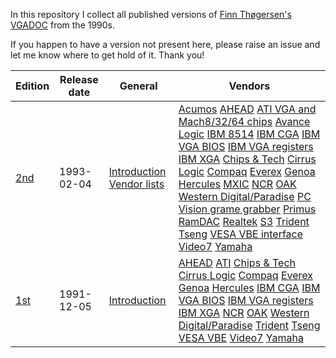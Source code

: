 In this repository I collect all published versions of
[Finn Thøgersen's VGADOC](https://web.archive.org/web/20081217030257/http://home.worldonline.dk/finth/)
from the 1990s.

If you happen to have a version not present here, please
raise an issue and let me know where to get hold of it.
Thank you!

| Edition | Release date | General | Vendors |
| --- | --- | --- | --- |
| [2nd](https://github.com/sebras/vgadoc/tree/edition-2/) | 1993-02-04 | [Introduction](https://raw.githubusercontent.com/sebras/vgadoc/edition-2/INTRO.TXT) [Vendor lists](https://raw.githubusercontent.com/sebras/vgadoc/edition-2/VENDOR.TXT) | [Acumos](https://raw.githubusercontent.com/sebras/vgadoc/edition-2/ACUMOS.TXT) [AHEAD](https://raw.githubusercontent.com/sebras/vgadoc/edition-2/AHEAD.TXT) [ATI VGA and Mach8/32/64 chips](https://raw.githubusercontent.com/sebras/vgadoc/edition-2/ATI.TXT) [Avance Logic](https://raw.githubusercontent.com/sebras/vgadoc/edition-2/AVANCE.TXT) [IBM 8514](https://raw.githubusercontent.com/sebras/vgadoc/edition-2/8514A.TXT) [IBM CGA](https://raw.githubusercontent.com/sebras/vgadoc/edition-2/CGA.TXT) [IBM VGA BIOS](https://raw.githubusercontent.com/sebras/vgadoc/edition-2/VGABIOS.TXT) [IBM VGA registers](https://raw.githubusercontent.com/sebras/vgadoc/edition-2/VGA.TXT) [IBM XGA](https://raw.githubusercontent.com/sebras/vgadoc/edition-2/XGA.TXT) [Chips & Tech](https://raw.githubusercontent.com/sebras/vgadoc/edition-2/CHIPTECH.TXT) [Cirrus Logic](https://raw.githubusercontent.com/sebras/vgadoc/edition-2/CIRRUS.TXT) [Compaq](https://raw.githubusercontent.com/sebras/vgadoc/edition-2/COMPAQ.TXT) [Everex](https://raw.githubusercontent.com/sebras/vgadoc/edition-2/EVEREX.TXT) [Genoa](https://raw.githubusercontent.com/sebras/vgadoc/edition-2/GENOA.TXT) [Hercules](https://raw.githubusercontent.com/sebras/vgadoc/edition-2/HERCULES.TXT) [MXIC](https://raw.githubusercontent.com/sebras/vgadoc/edition-2/MX68010.TXT) [NCR](https://raw.githubusercontent.com/sebras/vgadoc/edition-2/NCR.TXT) [OAK](https://raw.githubusercontent.com/sebras/vgadoc/edition-2/OAK.TXT) [Western Digital/Paradise](https://raw.githubusercontent.com/sebras/vgadoc/edition-2/PARADISE.TXT) [PC Vision grame grabber](https://raw.githubusercontent.com/sebras/vgadoc/edition-2/PCVISION.TXT) [Primus](https://raw.githubusercontent.com/sebras/vgadoc/edition-2/PRIMUS.TXT) [RamDAC](https://raw.githubusercontent.com/sebras/vgadoc/edition-2/RAMDAC.TXT) [Realtek](https://raw.githubusercontent.com/sebras/vgadoc/edition-2/REALTEK.TXT) [S3](https://raw.githubusercontent.com/sebras/vgadoc/edition-2/S3.TXT) [Trident](https://raw.githubusercontent.com/sebras/vgadoc/edition-2/TRIDENT.TXT) [Tseng](https://raw.githubusercontent.com/sebras/vgadoc/edition-2/TSENG.TXT) [VESA VBE interface](https://raw.githubusercontent.com/sebras/vgadoc/edition-2/VESA.TXT) [Video7](https://raw.githubusercontent.com/sebras/vgadoc/edition-2/VIDEO7.TXT) [Yamaha](https://raw.githubusercontent.com/sebras/vgadoc/edition-2/YAMAHA.TXT) |
| [1st](https://github.com/sebras/vgadoc/tree/edition-1/) | 1991-12-05 | [Introduction](https://raw.githubusercontent.com/sebras/vgadoc/edition-1/INTRO.TXT) | [AHEAD](https://raw.githubusercontent.com/sebras/vgadoc/edition-1/AHEAD.TXT) [ATI](https://raw.githubusercontent.com/sebras/vgadoc/edition-1/ATI.TXT) [Chips & Tech](https://raw.githubusercontent.com/sebras/vgadoc/edition-1/CHIPS.TXT) [Cirrus Logic](https://raw.githubusercontent.com/sebras/vgadoc/edition-1/CIRRUS.TXT) [Compaq](https://raw.githubusercontent.com/sebras/vgadoc/edition-1/COMPAQ.TXT) [Everex](https://raw.githubusercontent.com/sebras/vgadoc/edition-1/EVEREX.TXT) [Genoa](https://raw.githubusercontent.com/sebras/vgadoc/edition-1/GENOA.TXT) [Hercules](https://raw.githubusercontent.com/sebras/vgadoc/edition-1/HERCULES.TXT) [IBM CGA](https://raw.githubusercontent.com/sebras/vgadoc/edition-1/CGA.TXT) [IBM VGA BIOS](https://raw.githubusercontent.com/sebras/vgadoc/edition-1/VGABIOS.TXT) [IBM VGA registers](https://raw.githubusercontent.com/sebras/vgadoc/edition-1/VGAREGS.TXT) [IBM XGA](https://raw.githubusercontent.com/sebras/vgadoc/edition-1/XGA.TXT) [NCR](https://raw.githubusercontent.com/sebras/vgadoc/edition-1/NCR.TXT) [OAK](https://raw.githubusercontent.com/sebras/vgadoc/edition-1/OAK.TXT) [Western Digital/Paradise](https://raw.githubusercontent.com/sebras/vgadoc/edition-1/PARADISE.TXT) [Trident](https://raw.githubusercontent.com/sebras/vgadoc/edition-1/TRIDENT.TXT) [Tseng](https://raw.githubusercontent.com/sebras/vgadoc/edition-1/TSENG.TXT) [VESA VBE](https://raw.githubusercontent.com/sebras/vgadoc/edition-1/VESA.TXT) [Video7](https://raw.githubusercontent.com/sebras/vgadoc/edition-1/VIDEO7.TXT) [Yamaha](https://raw.githubusercontent.com/sebras/vgadoc/edition-1/YAMAHA.TXT) |
